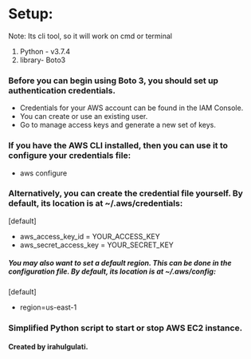 # Setup:
Note: Its cli tool, so it will work on cmd or terminal
1. Python - v3.7.4
2. library- Boto3

### Before you can begin using Boto 3, you should set up authentication credentials. 
- Credentials for your AWS account can be found in the IAM Console. 
- You can create or use an existing user. 
- Go to manage access keys and generate a new set of keys.

### If you have the AWS CLI installed, then you can use it to configure your credentials file:
- aws configure
### Alternatively, you can create the credential file yourself. By default, its location is at ~/.aws/credentials:
[default]
- aws_access_key_id = YOUR_ACCESS_KEY
- aws_secret_access_key = YOUR_SECRET_KEY

##### You may also want to set a default region. This can be done in the configuration file. By default, its location is at ~/.aws/config:
[default]
- region=us-east-1

### Simplified Python script to start or stop AWS EC2 instance.
#### Created by irahulgulati.